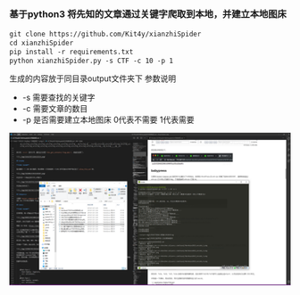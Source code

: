 ### 基于python3 将先知的文章通过关键字爬取到本地，并建立本地图床
```
git clone https://github.com/Kit4y/xianzhiSpider
cd xianzhiSpider
pip install -r requirements.txt
python xianzhiSpider.py -s CTF -c 10 -p 1
```
生成的内容放于同目录output文件夹下
参数说明

- -s 需要查找的关键字
- -c 需要文章的数目
- -p 是否需要建立本地图床 0代表不需要 1代表需要

![](1.png)